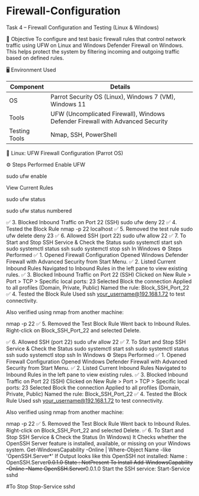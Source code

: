 # Firewall-Configuration
Task 4 – Firewall Configuration and Testing (Linux &amp; Windows)

🎯 Objective
To configure and test basic firewall rules that control network traffic using UFW on Linux and Windows Defender Firewall on Windows. 
This helps protect the system by filtering incoming and outgoing traffic based on defined rules.

🖥️ Environment Used

| Component     | Details                                                                        |
| ------------- | ------------------------------------------------------------------------------ |
| OS            | Parrot Security OS (Linux), Windows 7 (VM), Windows 11                         |
| Tools         | UFW (Uncomplicated Firewall), Windows Defender Firewall with Advanced Security |
| Testing Tools | Nmap, SSH, PowerShell                                                          |


🐧 Linux: UFW Firewall Configuration (Parrot OS)

⚙️ Steps Performed
Enable UFW
  
  sudo ufw enable


View Current Rules

sudo ufw status

sudo ufw status numbered


✅ 3. Blocked Inbound Traffic on Port 22 (SSH)
sudo ufw deny 22
✅ 4. Tested the Block Rule
nmap -p 22 localhost
✅ 5. Removed the test rule
sudo ufw delete deny 23
✅ 6. Allowed SSH (port 22)
sudo ufw allow 22
✅ 7. To Start and Stop SSH Service & Check the Status
sudo systemctl start ssh
sudo systemctl status ssh
sudo systemctl stop ssh
In Windows
⚙️ Steps Performed
✅ 1. Opened Firewall Configuration
Opened Windows Defender Firewall with Advanced Security from Start Menu.
✅ 2. Listed Current Inbound Rules
Navigated to Inbound Rules in the left pane to view existing rules.
✅ 3. Blocked Inbound Traffic on Port 22 (SSH)
Clicked on New Rule > Port > TCP > Specific local ports: 23
Selected Block the connection
Applied to all profiles (Domain, Private, Public)
Named the rule: Block_SSH_Port_22
✅ 4. Tested the Block Rule
Used ssh your_username@192.168.1.72  to test connectivity.

Also verified using nmap from another machine:

nmap -p 22 <Windows-IP>
✅ 5. Removed the Test Block Rule
Went back to Inbound Rules.
Right-click on Block_SSH_Port_22 and selected Delete.


✅ 6. Allowed SSH (port 22)
sudo ufw allow 22
✅ 7. To Start and Stop SSH Service & Check the Status
sudo systemctl start ssh
sudo systemctl status ssh
sudo systemctl stop ssh
In Windows
⚙️ Steps Performed
✅ 1. Opened Firewall Configuration
Opened Windows Defender Firewall with Advanced Security from Start Menu.
✅ 2. Listed Current Inbound Rules
Navigated to Inbound Rules in the left pane to view existing rules.
✅ 3. Blocked Inbound Traffic on Port 22 (SSH)
Clicked on New Rule > Port > TCP > Specific local ports: 23
Selected Block the connection
Applied to all profiles (Domain, Private, Public)
Named the rule: Block_SSH_Port_22
✅ 4. Tested the Block Rule
Used ssh your_username@192.168.1.72  to test connectivity.

Also verified using nmap from another machine:

nmap -p 22 <Windows-IP>
✅ 5. Removed the Test Block Rule
Went back to Inbound Rules.
Right-click on Block_SSH_Port_22 and selected Delete.
✅ 6. To Start and Stop SSH Service & Check the Status (In Windows)
It Checks whether the OpenSSH Server feature is installed, available, or missing on your Windows system.
Get-WindowsCapability -Online | Where-Object Name -like 'OpenSSH.Server*'
If Output looks like this OpenSSH not installed:
Name   : OpenSSH.Server~~~~0.0.1.0
State  : NotPresent
To Install
Add-WindowsCapability -Online -Name OpenSSH.Server~~~~0.0.1.0
Start the SSH service:
Start-Service sshd

#To Stop
Stop-Service sshd
